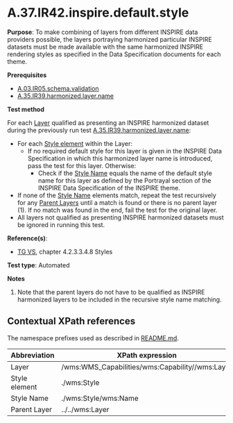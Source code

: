 # A.37.IR42.inspire.default.style

**Purpose**: To make combining of layers from different INSPIRE data providers possible, the layers portraying
harmonized particular INSPIRE datasets must be made available with the same harmonized INSPIRE rendering styles
as specified in the Data Specification documents for each theme.

**Prerequisites**

* [A.03.IR05.schema.validation](A.03.IR05.schema.validation.md)
* [A.35.IR39.harmonized.layer.name](A.35.IR39.harmonized.layer.name.md)

**Test method**

For each [Layer](#Layer) qualified as presenting an INSPIRE harmonized dataset during the previously run test [A.35.IR39.harmonized.layer.name](A.35.IR39.harmonized.layer.name.md):
* For each [Style element](#style) within the Layer:
  * If no required default style for this layer is given in the INSPIRE Data Specification in which this harmonized layer name is introduced, pass the test for this layer. Otherwise:
    * Check if the [Style Name](#style-name) equals the name of the default style name for this layer as defined by the Portrayal section of the INSPIRE Data Specification of the INSPIRE theme.
* If none of the [Style Name](#style-name) elements match, repeat the test recursively for any [Parent Layers](#parent_layer) until a match is found or there is no parent layer (1). If no match was found in the end, fail the test for the original layer.
* All layers not qualified as presenting INSPIRE harmonized datasets must be ignored in running this test.

**Reference(s)**:

* [TG VS](README.md#ref_TG_VS), chapter 4.2.3.3.4.8 Styles

**Test type**: Automated

**Notes**

1. Note that the parent layers do not have to be qualified as INSPIRE harmonized layers to be included in the recursive style name matching.

## Contextual XPath references

The namespace prefixes used as described in [README.md](README.md#namespaces).

Abbreviation                                               |  XPath expression
---------------------------------------------------------- | -------------------------------------------------------------------------
Layer <a name="layer"></a> | /wms:WMS_Capabilities/wms:Capability//wms:Layer
Style element <a name="style"></a> | ./wms:Style
Style Name <a name="style-name"></a> | ./wms:Style/wms:Name
Parent Layer <a name="parent_layer"></a> | ../../wms:Layer

